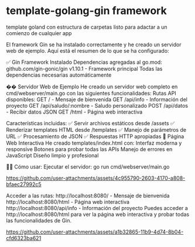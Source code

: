 # template-golang-gin framework
template goland con estructura de carpetas listo para adactar a un comienzo de cualquier app

El framework Gin se ha instalado correctamente y he creado un servidor web de ejemplo. Aquí está el resumen de lo que se ha configurado:

✅ Gin Framework Instalado
Dependencias agregadas al go.mod:
github.com/gin-gonic/gin v1.10.1 - Framework principal
Todas las dependencias necesarias automáticamente

�� Servidor Web de Ejemplo
He creado un servidor web completo en cmd/webserver/main.go con las siguientes funcionalidades:
Rutas API disponibles:
GET / - Mensaje de bienvenida
GET /api/info - Información del proyecto
GET /api/saludo/:nombre - Saludo personalizado
POST /api/datos - Recibir datos JSON
GET /html - Página web interactiva

Características incluidas:
✅ Servir archivos estáticos desde /assets
✅ Renderizar templates HTML desde /templates
✅ Manejo de parámetros de URL
✅ Procesamiento de JSON
✅ Respuestas HTTP apropiadas
🎨 Página Web Interactiva
He creado templates/index.html con:
Interfaz moderna y responsive
Botones para probar todas las APIs
Manejo de errores en JavaScript
Diseño limpio y profesional

🏃‍♂️ Cómo usar:
Ejecutar el servidor:
 go run cmd/webserver/main.go
 
https://github.com/user-attachments/assets/4c955790-2603-4170-a808-bfaec27992c5


Acceder a las rutas:
http://localhost:8080/ - Mensaje de bienvenida
http://localhost:8080/html - Página web interactiva
http://localhost:8080/api/info - Información del proyecto
 Puedes acceder a http://localhost:8080/html para ver la página web interactiva y probar todas las funcionalidades de Gin.


https://github.com/user-attachments/assets/a1b32865-11b9-4d74-8b04-cfd6323ba621





 
